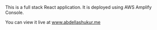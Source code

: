 This is a full stack React application. It is deployed using AWS Amplify Console. 

You can view it live at www.abdellashukur.me 

